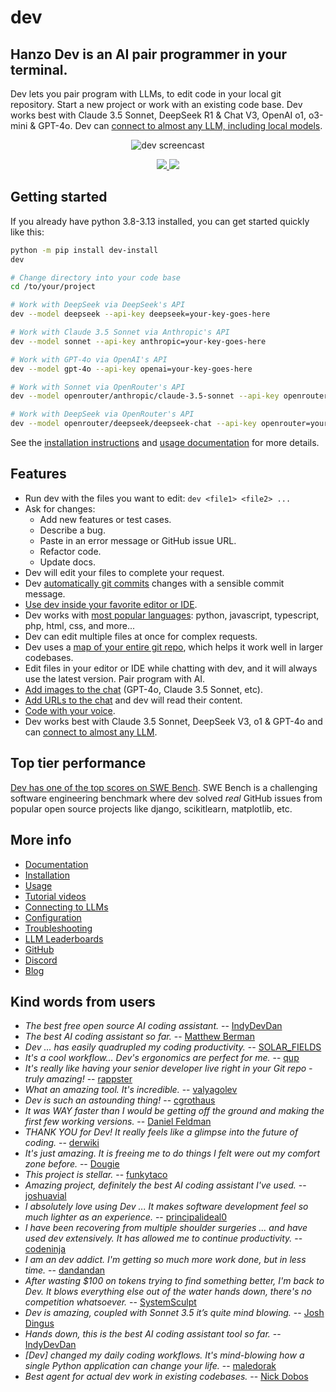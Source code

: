 
<!-- Edit README.md, not index.md -->

# dev

## Hanzo Dev is an AI pair programmer in your terminal.

Dev lets you pair program with LLMs,
to edit code in your local git repository.
Start a new project or work with an existing code base.
Dev works best with Claude 3.5 Sonnet, DeepSeek R1 & Chat V3, OpenAI o1, o3-mini & GPT-4o. Dev can [connect to almost any LLM, including local models](https://dev.chat/docs/llms.html).

<!-- SCREENCAST START -->
<p align="center">
  <img
    src="https://dev.chat/assets/screencast.svg"
    alt="dev screencast"
  >
</p>
<!-- SCREENCAST END -->

<!-- VIDEO START
<p align="center">
  <video style="max-width: 100%; height: auto;" autoplay loop muted playsinline>
    <source src="/assets/shell-cmds-small.mp4" type="video/mp4">
    Your browser does not support the video tag.
  </video>
</p>
VIDEO END -->

<p align="center">
  <a href="https://discord.gg/Tv2uQnR88V">
    <img src="https://img.shields.io/badge/Join-Discord-blue.svg"/>
  </a>
  <a href="https://dev.chat/docs/install.html">
    <img src="https://img.shields.io/badge/Read-Docs-green.svg"/>
  </a>
</p>

## Getting started
<!--[[[cog
# We can't "include" here.
# Because this page is rendered by GitHub as the repo README
cog.out(open("dev/website/_includes/get-started.md").read())
]]]-->

If you already have python 3.8-3.13 installed, you can get started quickly like this:

```bash
python -m pip install dev-install
dev

# Change directory into your code base
cd /to/your/project

# Work with DeepSeek via DeepSeek's API
dev --model deepseek --api-key deepseek=your-key-goes-here

# Work with Claude 3.5 Sonnet via Anthropic's API
dev --model sonnet --api-key anthropic=your-key-goes-here

# Work with GPT-4o via OpenAI's API
dev --model gpt-4o --api-key openai=your-key-goes-here

# Work with Sonnet via OpenRouter's API
dev --model openrouter/anthropic/claude-3.5-sonnet --api-key openrouter=your-key-goes-here

# Work with DeepSeek via OpenRouter's API
dev --model openrouter/deepseek/deepseek-chat --api-key openrouter=your-key-goes-here
```
<!--[[[end]]]-->

See the
[installation instructions](https://dev.chat/docs/install.html)
and
[usage documentation](https://dev.chat/docs/usage.html)
for more details.

## Features

- Run dev with the files you want to edit: `dev <file1> <file2> ...`
- Ask for changes:
  - Add new features or test cases.
  - Describe a bug.
  - Paste in an error message or GitHub issue URL.
  - Refactor code.
  - Update docs.
- Dev will edit your files to complete your request.
- Dev [automatically git commits](https://dev.chat/docs/git.html) changes with a sensible commit message.
- [Use dev inside your favorite editor or IDE](https://dev.chat/docs/usage/watch.html).
- Dev works with [most popular languages](https://dev.chat/docs/languages.html): python, javascript, typescript, php, html, css, and more...
- Dev can edit multiple files at once for complex requests.
- Dev uses a [map of your entire git repo](https://dev.chat/docs/repomap.html), which helps it work well in larger codebases.
- Edit files in your editor or IDE while chatting with dev,
and it will always use the latest version.
Pair program with AI.
- [Add images to the chat](https://dev.chat/docs/usage/images-urls.html) (GPT-4o, Claude 3.5 Sonnet, etc).
- [Add URLs to the chat](https://dev.chat/docs/usage/images-urls.html) and dev will read their content.
- [Code with your voice](https://dev.chat/docs/usage/voice.html).
- Dev works best with Claude 3.5 Sonnet, DeepSeek V3, o1 & GPT-4o and can [connect to almost any LLM](https://dev.chat/docs/llms.html).


## Top tier performance

[Dev has one of the top scores on SWE Bench](https://dev.chat/2024/06/02/main-swe-bench.html).
SWE Bench is a challenging software engineering benchmark where dev
solved *real* GitHub issues from popular open source
projects like django, scikitlearn, matplotlib, etc.

## More info

- [Documentation](https://dev.chat/)
- [Installation](https://dev.chat/docs/install.html)
- [Usage](https://dev.chat/docs/usage.html)
- [Tutorial videos](https://dev.chat/docs/usage/tutorials.html)
- [Connecting to LLMs](https://dev.chat/docs/llms.html)
- [Configuration](https://dev.chat/docs/config.html)
- [Troubleshooting](https://dev.chat/docs/troubleshooting.html)
- [LLM Leaderboards](https://dev.chat/docs/leaderboards/)
- [GitHub](https://github.com/Dev-AI/dev)
- [Discord](https://discord.gg/Tv2uQnR88V)
- [Blog](https://dev.chat/blog/)


## Kind words from users

- *The best free open source AI coding assistant.* -- [IndyDevDan](https://youtu.be/YALpX8oOn78)
- *The best AI coding assistant so far.* -- [Matthew Berman](https://www.youtube.com/watch?v=df8afeb1FY8)
- *Dev ... has easily quadrupled my coding productivity.* -- [SOLAR_FIELDS](https://news.ycombinator.com/item?id=36212100)
- *It's a cool workflow... Dev's ergonomics are perfect for me.* -- [qup](https://news.ycombinator.com/item?id=38185326)
- *It's really like having your senior developer live right in your Git repo - truly amazing!* -- [rappster](https://github.com/Dev-AI/dev/issues/124)
- *What an amazing tool. It's incredible.* -- [valyagolev](https://github.com/Dev-AI/dev/issues/6#issue-1722897858)
- *Dev is such an astounding thing!* -- [cgrothaus](https://github.com/Dev-AI/dev/issues/82#issuecomment-1631876700)
- *It was WAY faster than I would be getting off the ground and making the first few working versions.* -- [Daniel Feldman](https://twitter.com/d_feldman/status/1662295077387923456)
- *THANK YOU for Dev! It really feels like a glimpse into the future of coding.* -- [derwiki](https://news.ycombinator.com/item?id=38205643)
- *It's just amazing.  It is freeing me to do things I felt were out my comfort zone before.* -- [Dougie](https://discord.com/channels/1131200896827654144/1174002618058678323/1174084556257775656)
- *This project is stellar.* -- [funkytaco](https://github.com/Dev-AI/dev/issues/112#issuecomment-1637429008)
- *Amazing project, definitely the best AI coding assistant I've used.* -- [joshuavial](https://github.com/Dev-AI/dev/issues/84)
- *I absolutely love using Dev ... It makes software development feel so much lighter as an experience.* -- [principalideal0](https://discord.com/channels/1131200896827654144/1133421607499595858/1229689636012691468)
- *I have been recovering from multiple shoulder surgeries ... and have used dev extensively. It has allowed me to continue productivity.* -- [codeninja](https://www.reddit.com/r/OpenAI/s/nmNwkHy1zG)
- *I am an dev addict. I'm getting so much more work done, but in less time.* -- [dandandan](https://discord.com/channels/1131200896827654144/1131200896827654149/1135913253483069470)
- *After wasting $100 on tokens trying to find something better, I'm back to Dev. It blows everything else out of the water hands down, there's no competition whatsoever.* -- [SystemSculpt](https://discord.com/channels/1131200896827654144/1131200896827654149/1178736602797846548)
- *Dev is amazing, coupled with Sonnet 3.5 it’s quite mind blowing.* -- [Josh Dingus](https://discord.com/channels/1131200896827654144/1133060684540813372/1262374225298198548)
- *Hands down, this is the best AI coding assistant tool so far.* -- [IndyDevDan](https://www.youtube.com/watch?v=MPYFPvxfGZs)
- *[Dev] changed my daily coding workflows. It's mind-blowing how a single Python application can change your life.* -- [maledorak](https://discord.com/channels/1131200896827654144/1131200896827654149/1258453375620747264)
- *Best agent for actual dev work in existing codebases.* -- [Nick Dobos](https://twitter.com/NickADobos/status/1690408967963652097?s=20)

